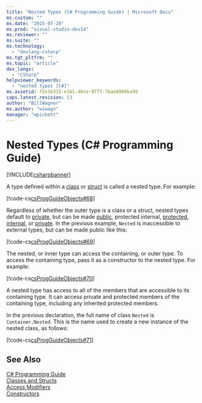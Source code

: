 ```yaml
---
title: "Nested Types (C# Programming Guide) | Microsoft Docs"
ms.custom: ""
ms.date: "2015-07-20"
ms.prod: "visual-studio-dev14"
ms.reviewer: ""
ms.suite: ""
ms.technology: 
  - "devlang-csharp"
ms.tgt_pltfrm: ""
ms.topic: "article"
dev_langs: 
  - "CSharp"
helpviewer_keywords: 
  - "nested types [C#]"
ms.assetid: f2e1b315-e3d1-48ce-977f-7bae0960ba99
caps.latest.revision: 13
author: "BillWagner"
ms.author: "wiwagn"
manager: "wpickett"
---
```

# Nested Types (C# Programming Guide)
[!INCLUDE[csharpbanner](../../../csharp/includes/csharpbanner.md)]

A type defined within a [class](../../../csharp/language-reference/keywords/class.md) or [struct](../../../csharp/language-reference/keywords/struct.md) is called a nested type. For example:  
  
 [!code-cs[csProgGuideObjects#68](../../../csharp/programming-guide/classes-and-structs/codesnippet/csharp/nested-types_1.cs)]  
  
 Regardless of whether the outer type is a class or a struct, nested types default to [private](../../../csharp/language-reference/keywords/private.md), but can be made [public](../../../csharp/language-reference/keywords/public.md), protected internal, [protected](../../../csharp/language-reference/keywords/protected.md), [internal](../../../csharp/language-reference/keywords/internal.md), or [private](../../../csharp/language-reference/keywords/private.md). In the previous example, `Nested` is inaccessible to external types, but can be made public like this:  
  
 [!code-cs[csProgGuideObjects#69](../../../csharp/programming-guide/classes-and-structs/codesnippet/csharp/nested-types_2.cs)]  
  
 The nested, or inner type can access the containing, or outer type. To access the containing type, pass it as a constructor to the nested type. For example:  
  
 [!code-cs[csProgGuideObjects#70](../../../csharp/programming-guide/classes-and-structs/codesnippet/csharp/nested-types_3.cs)]  
  
 A nested type has access to all of the members that are accessible to its containing type. It can access private and protected members of the containing type, including any inherited protected members.  
  
 In the previous declaration, the full name of class `Nested` is `Container.Nested`. This is the name used to create a new instance of the nested class, as follows:  
  
 [!code-cs[csProgGuideObjects#71](../../../csharp/programming-guide/classes-and-structs/codesnippet/csharp/nested-types_4.cs)]  
  
## See Also  
 [C# Programming Guide](../../../csharp/programming-guide/index.md)   
 [Classes and Structs](../../../csharp/programming-guide/classes-and-structs/index.md)   
 [Access Modifiers](../../../csharp/programming-guide/classes-and-structs/access-modifiers.md)   
 [Constructors](../../../csharp/programming-guide/classes-and-structs/constructors.md)